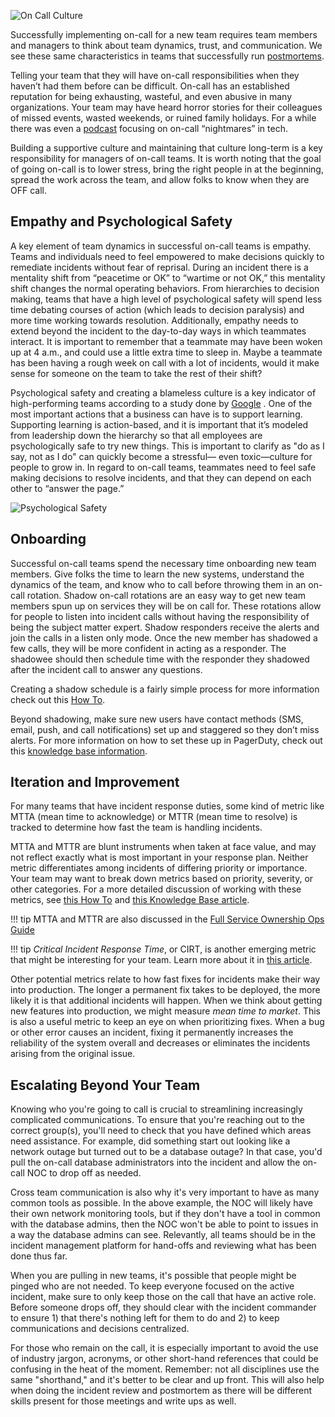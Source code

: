 ![On Call Culture](../assets/img/headers/OnCall-Culture.png)

Successfully implementing on-call for a new team requires team members and managers to think about team dynamics, trust, and communication. We see these same characteristics in teams that successfully run [postmortems](https://postmortems.pagerduty.com).

Telling your team that they will have on-call responsibilities when they haven’t had them before can be difficult. On-call has an established reputation for being exhausting, wasteful, and even abusive in many organizations. Your team may have heard horror stories for their colleagues of missed events, wasted weekends, or ruined family holidays. For a while there was even a [podcast](https://podcasts.apple.com/us/podcast/on-call-nightmares-podcast/id1447430839) focusing on on-call “nightmares” in tech.

Building a supportive culture and maintaining that culture long-term is a key responsibility for managers of on-call teams. It is worth noting that the goal of going on-call is to lower stress, bring the right people in at the beginning, spread the work across the team, and allow folks to know when they are OFF call. 

## Empathy and Psychological Safety
A key element of team dynamics in successful on-call teams is empathy. Teams and individuals need to feel empowered to make decisions quickly to remediate incidents without fear of reprisal. During an incident there is a mentality shift from “peacetime or OK” to “wartime or not OK,” this mentality shift changes the normal operating behaviors. From hierarchies to decision making, teams that have a high level of psychological safety will spend less time debating courses of action (which leads to decision paralysis) and more time working towards resolution. Additionally, empathy needs to extend beyond the incident to the day-to-day ways in which teammates interact. It is important to remember that a teammate may have been woken up at 4 a.m., and could use a little extra time to sleep in. Maybe a teammate has been having a rough week on call with a lot of incidents, would it make sense for someone on the team to take the rest of their shift? 

Psychological safety and creating a blameless culture is a key indicator of high-performing teams according to a study done by [Google](https://rework.withgoogle.com/blog/five-keys-to-a-successful-google-team/) . One of the most important actions that a business can have is to support learning. Supporting learning is action-based, and it is important that it’s modeled from leadership down the hierarchy so that all employees are psychologically safe to try new things. This is important to clarify as "do as I say, not as I do" can quickly become a stressful— even toxic—culture for people to grow in. In regard to on-call teams, teammates need to feel safe making decisions to resolve incidents, and that they can depend on each other to “answer the page.”

![Psychological Safety](../assets/img/psychological-safety.png)

## Onboarding
Successful on-call teams spend the necessary time onboarding new team members. Give folks the time to learn the new systems, understand the dynamics of the team, and know who to call before throwing them in an on-call rotation. Shadow on-call rotations are an easy way to get new team members spun up on services they will be on call for. These rotations allow for people to listen into incident calls without having the responsibility of being the subject matter expert. Shadow responders receive the alerts and join the calls in a listen only mode. Once the new member has shadowed a few calls, they will be more confident in acting as a responder. The shadowee should then schedule time with the responder they shadowed after the incident call to answer any questions. 

Creating a shadow schedule is a fairly simple process for more information check out this [How To](https://community.pagerduty.com/forum/t/creating-a-shadow-schedule-to-onboard-new-employees/1647). 

Beyond shadowing, make sure new users have contact methods (SMS, email, push, and call notifications) set up and staggered so they don’t miss alerts. For more information on how to set these up in PagerDuty, check out this [knowledge base information](https://support.pagerduty.com/docs/quick-start-guide).

## Iteration and Improvement
For many teams that have incident response duties, some kind of metric like MTTA (mean time to acknowledge) or MTTR (mean time to resolve) is tracked to determine how fast the team is handling incidents.

MTTA and MTTR are blunt instruments when taken at face value, and may not reflect exactly what is most important in your response plan. Neither metric differentiates among incidents of differing priority or importance. Your team may want to break down metrics based on priority, severity, or other categories. For a more detailed discussion of working with these metrics, see [this How To](https://community.pagerduty.com/forum/t/reporting-making-your-metrics-meaningful/1549) and [this Knowledge Base article](https://support.pagerduty.com/docs/reporting).

!!! tip
		MTTA and MTTR are also discussed in the [Full Service Ownership Ops Guide]( https://ownership.pagerduty.com/digital_transformation/)

!!! tip
		*Critical Incident Response Time*, or CIRT, is another emerging metric that might be interesting for your team. Learn more about it in [this article](https://opensource.com/article/19/7/measure-operational-performance).

Other potential metrics relate to how fast fixes for incidents make their way into production. The longer a permanent fix takes to be deployed, the more likely it is that additional incidents will happen. When we think about getting new features into production, we might measure *mean time to market*. This is also a useful metric to keep an eye on when prioritizing fixes. When a bug or other error causes an incident, fixing it permanently increases the reliability of the system overall and decreases or eliminates the incidents arising from the original issue.

## Escalating Beyond Your Team
Knowing who you're going to call is crucial to streamlining increasingly complicated communications. To ensure that you're reaching out to the correct group(s), you'll need to check that you have defined which areas need assistance. For example, did something start out looking like a network outage but turned out to be a database outage? In that case, you'd pull the on-call database administrators into the incident and allow the on-call NOC to drop off as needed.

Cross team communication is also why it's very important to have as many common tools as possible. In the above example, the NOC will likely have their own network monitoring tools, but if they don't have a tool in common with the database admins, then the NOC won't be able to point to issues in a way the database admins can see. Relevantly, all teams should be in the incident management platform for hand-offs and reviewing what has been done thus far. 

When you are pulling in new teams, it's possible that people might be pinged who are not needed. To keep everyone focused on the active incident, make sure to only keep those on the call that have an active role. Before someone drops off, they should clear with the incident commander to ensure 1) that there's nothing left for them to do and 2) to keep communications and decisions centralized.

For those who remain on the call, it is especially important to avoid the use of industry jargon, acronyms, or other short-hand references that could be confusing in the heat of the moment. Remember: not all disciplines use the same "shorthand," and it's better to be clear and up front. This will also help when doing the incident review and postmortem as there will be different skills present for those meetings and write ups as well.

